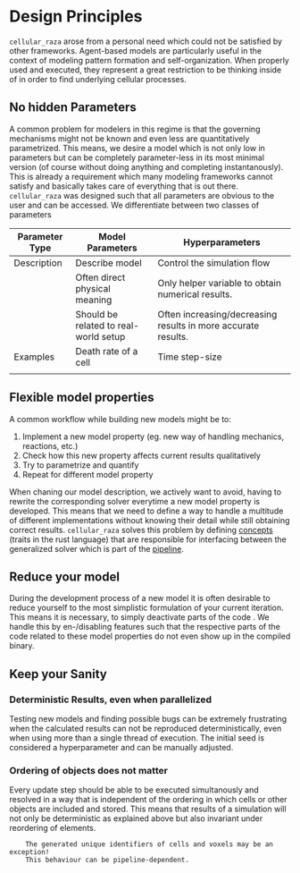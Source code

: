 # Design Principles
`cellular_raza` arose from a personal need which could not be satisfied by other frameworks.
Agent-based models are particularly useful in the context of modeling pattern formation and self-organization.
When properly used and executed, they represent a great restriction to be thinking inside of in order to find underlying cellular processes.

## No hidden Parameters
A  common problem for modelers in this regime is that the governing mechanisms might not be known and even less are quantitatively parametrized.
This means, we desire a model which is not only low in parameters but can be completely parameter-less in its most minimal version (of course without doing anything and completing instantanously).
This is already a requirement which many modeling frameworks cannot satisfy and basically takes care of everything that is out there.
`cellular_raza` was designed such that all parameters are obvious to the user and can be accessed.
We differentiate between two classes of parameters

| Parameter Type | Model Parameters | Hyperparameters |
| --- | --- | --- |
| Description | Describe model | Control the simulation flow |
| | Often direct physical meaning | Only helper variable to obtain numerical results. |
| | Should be related to real-world setup | Often increasing/decreasing results in more accurate results. |
| Examples | Death rate of a cell | Time step-size |
| | 

## Flexible model properties
A common workflow while building new models might be to:
1. Implement a new model property (eg. new way of handling mechanics, reactions, etc.)
2. Check how this new property affects current results qualitatively
3.  Try to parametrize and quantify
4. Repeat for different model property

When chaning our model description, we actively want to avoid, having to rewrite the corresponding solver everytime a new model property is developed.
This means that we need to define a way to handle a multitude of different implementations without knowing their detail while still obtaining correct results.
`cellular_raza` solves this problem by defining [concepts](DesignPrinciples-Concepts.md) (traits in the rust language) that are responsible for interfacing between the generalized solver which is part of the [pipeline](Pipelines).

## Reduce your model
During the development process of a new model it is often desirable to reduce yourself to the most simplistic formulation of your current iteration.
This means it is necessary, to simply deactivate parts of the code .
We handle this by en-/disabling features such that the respective parts of the code related to these model properties do not even show up in the compiled binary.

## Keep your Sanity
### Deterministic Results, even when parallelized
Testing new models and finding possible bugs can be extremely frustrating when the calculated results can not be reproduced deterministically, even when using more than a single thread of execution.
The initial seed is considered a hyperparameter and can be manually adjusted.

### Ordering of objects does not matter
Every update step should be able to be executed simultanously and resolved in a way that is independent of the ordering in which cells or other objects are included and stored.
This means that results of a simulation will not only be deterministic as explained above but also invariant under reordering of elements.
```admonish info
    The generated unique identifiers of cells and voxels may be an exception!
    This behaviour can be pipeline-dependent.
```